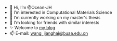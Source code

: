 - 👋 Hi, I’m @Ocean-JH
- 👀 I’m interested in Computational Materials Science
- 🌱 I’m currently working on my master's thesis
- 💞️ I'm looking for friends with similar interests
- ✨ Welcome to [my blog](https://ocean-jh.github.io/)
- 📫 E-mail: wang_jianghai@buaa.edu.cn

<!---
Ocean-JH/Ocean-JH is a ✨ special ✨ repository because its `README.md` (this file) appears on your GitHub profile.
You can click the Preview link to take a look at your changes.
--->
